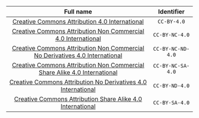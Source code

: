 |                                                           Full name                                                            |    Identifier     |
| :----------------------------------------------------------------------------------------------------------------------------: | :---------------: |
|                   [Creative Commons Attribution 4.0 International](https://spdx.org/licenses/CC-BY-4.0.html)                   |    `CC-BY-4.0`    |
|          [Creative Commons Attribution Non Commercial 4.0 International](https://spdx.org/licenses/CC-BY-NC-4.0.html)          |  `CC-BY-NC-4.0`   |
| [Creative Commons Attribution Non Commercial No Derivatives 4.0 International](https://spdx.org/licenses/CC-BY-NC-ND-4.0.html) | `CC-BY-NC-ND-4.0` |
|  [Creative Commons Attribution Non Commercial Share Alike 4.0 International](https://spdx.org/licenses/CC-BY-NC-SA-4.0.html)   | `CC-BY-NC-SA-4.0` |
|          [Creative Commons Attribution No Derivatives 4.0 International](https://spdx.org/licenses/CC-BY-ND-4.0.html)          |  `CC-BY-ND-4.0`   |
|           [Creative Commons Attribution Share Alike 4.0 International](https://spdx.org/licenses/CC-BY-SA-4.0.html)            |  `CC-BY-SA-4.0`   |
